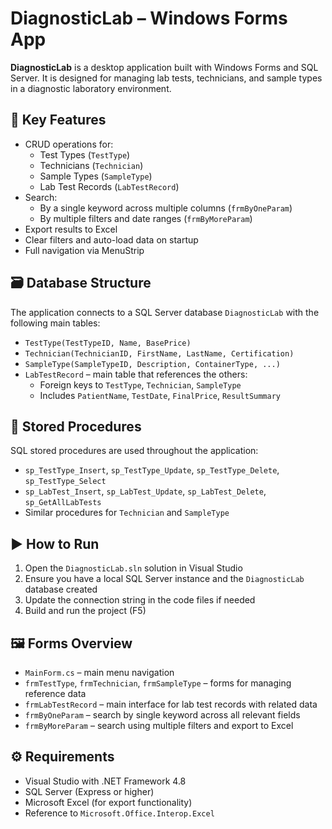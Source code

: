 
# DiagnosticLab – Windows Forms App

**DiagnosticLab** is a desktop application built with Windows Forms and SQL Server. It is designed for managing lab tests, technicians, and sample types in a diagnostic laboratory environment.

## 🧪 Key Features

- CRUD operations for:
  - Test Types (`TestType`)
  - Technicians (`Technician`)
  - Sample Types (`SampleType`)
  - Lab Test Records (`LabTestRecord`)
- Search:
  - By a single keyword across multiple columns (`frmByOneParam`)
  - By multiple filters and date ranges (`frmByMoreParam`)
- Export results to Excel
- Clear filters and auto-load data on startup
- Full navigation via MenuStrip

## 🗃️ Database Structure

The application connects to a SQL Server database `DiagnosticLab` with the following main tables:

- `TestType(TestTypeID, Name, BasePrice)`
- `Technician(TechnicianID, FirstName, LastName, Certification)`
- `SampleType(SampleTypeID, Description, ContainerType, ...)`
- `LabTestRecord` – main table that references the others:
  - Foreign keys to `TestType`, `Technician`, `SampleType`
  - Includes `PatientName`, `TestDate`, `FinalPrice`, `ResultSummary`

## 🧾 Stored Procedures

SQL stored procedures are used throughout the application:

- `sp_TestType_Insert`, `sp_TestType_Update`, `sp_TestType_Delete`, `sp_TestType_Select`
- `sp_LabTest_Insert`, `sp_LabTest_Update`, `sp_LabTest_Delete`, `sp_GetAllLabTests`
- Similar procedures for `Technician` and `SampleType`

## ▶️ How to Run

1. Open the `DiagnosticLab.sln` solution in Visual Studio
2. Ensure you have a local SQL Server instance and the `DiagnosticLab` database created
3. Update the connection string in the code files if needed
4. Build and run the project (F5)

## 🖼️ Forms Overview

- `MainForm.cs` – main menu navigation
- `frmTestType`, `frmTechnician`, `frmSampleType` – forms for managing reference data
- `frmLabTestRecord` – main interface for lab test records with related data
- `frmByOneParam` – search by single keyword across all relevant fields
- `frmByMoreParam` – search using multiple filters and export to Excel

## ⚙️ Requirements

- Visual Studio with .NET Framework 4.8
- SQL Server (Express or higher)
- Microsoft Excel (for export functionality)
- Reference to `Microsoft.Office.Interop.Excel`
